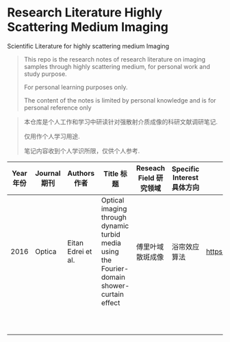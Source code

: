 # Research Literature Highly Scattering Medium Imaging
 Scientific Literature for highly scattering medium Imaging

> This repo is the research notes of research literature on imaging samples through highly scattering medium, for personal work and study purpose.
> 
> For personal learning purposes only.
> 
> The content of the notes is limited by personal knowledge and is for personal reference only

> 本仓库是个人工作和学习中研读针对强散射介质成像的科研文献调研笔记.
> 
> 仅用作个人学习用途.
> 
> 笔记内容收到个人学识所限，仅供个人参考.

| Year 年份  | Journal 期刊  | Authors 作者  | Title 标题  | Reseach Field 研究领域  | Specific Interest 具体方向  | Link 链接  |
|---|---|---|---|---|---|---|
| 2016  | Optica  | Eitan Edrei et al.  | Optical imaging through dynamic turbid media using the Fourier-domain shower-curtain effect  | 傅里叶域散斑成像  | 浴帘效应算法  | https://doi.org/10.1364/OPTICA.3.000071  |
|   |   |   |   |   |   |   |
|   |   |   |   |   |   |   |
|   |   |   |   |   |   |   |
|   |   |   |   |   |   |   |
|   |   |   |   |   |   |   |
|   |   |   |   |   |   |   |
|   |   |   |   |   |   |   |
|   |   |   |   |   |   |   |
|   |   |   |   |   |   |   |
|   |   |   |   |   |   |   |